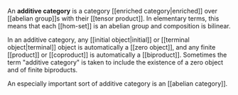 An **additive category** is a category [[enriched category|enriched]] over [[abelian group]]s with their [[tensor product]].  In elementary terms, this means that each [[hom-set]] is an abelian group and composition is bilinear.

In an additive category, any [[initial object|initial]] or [[terminal object|terminal]] object is automatically a [[zero object]], and any finite [[product]] or [[coproduct]] is automatically a [[biproduct]].  Sometimes the term "additive category" is taken to include the existence of a zero object and of finite biproducts.

An especially important sort of additive category is an [[abelian category]].
